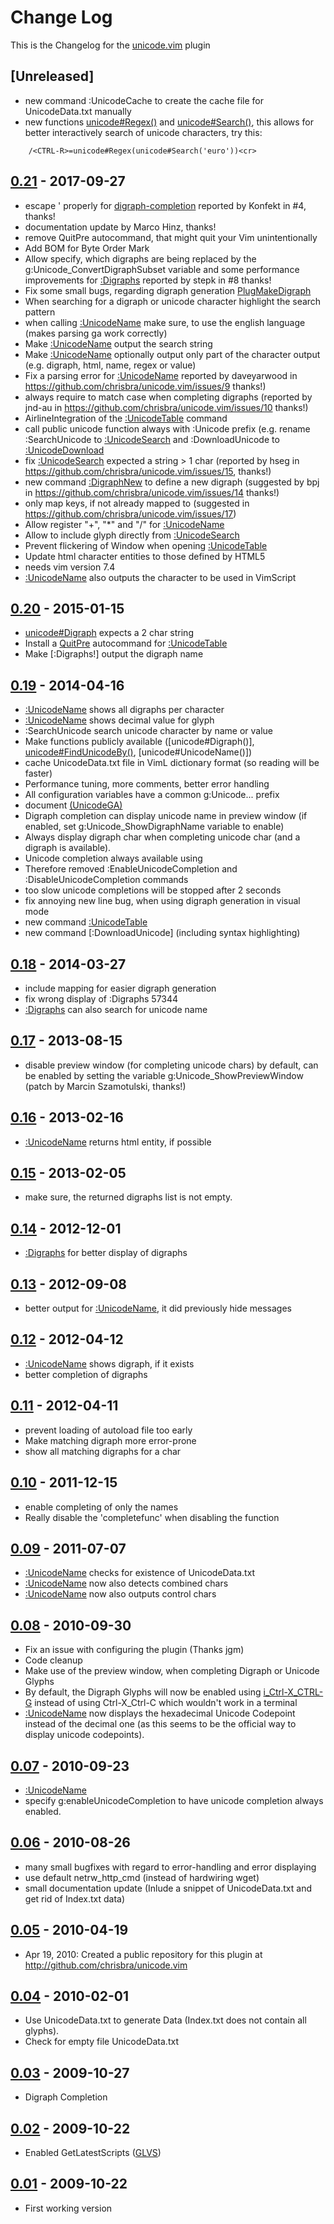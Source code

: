 # Change Log

This is the Changelog for the [unicode.vim] plugin

## [Unreleased]

- new command :UnicodeCache to create the cache file for UnicodeData.txt
  manually
- new functions [unicode#Regex()] and [unicode#Search()], this allows for
  better interactively search of unicode characters, try this:
```
    /<CTRL-R>=unicode#Regex(unicode#Search('euro'))<cr>
```

## [0.21] - 2017-09-27

- escape ' properly for [digraph-completion] reported by Konfekt in #4, thanks!
- documentation update by Marco Hinz, thanks!
- remove QuitPre autocommand, that might quit your Vim unintentionally
- Add BOM for Byte Order Mark
- Allow specify, which digraphs are being replaced by the
  g:Unicode_ConvertDigraphSubset variable and some performance improvements for
  [:Digraphs] reported by stepk in #8 thanks!
- Fix some small bugs, regarding digraph generation [PlugMakeDigraph]
- When searching for a digraph or unicode character highlight the search pattern
- when calling [:UnicodeName] make sure, to use the english language
  (makes parsing ga work correctly)
- Make [:UnicodeName] output the search string
- Make [:UnicodeName] optionally output only part of the character output (e.g.
  digraph, html, name, regex or value)
- Fix a parsing error for [:UnicodeName] reported by daveyarwood in
  https://github.com/chrisbra/unicode.vim/issues/9 thanks!)
- always require to match case when completing digraphs (reported by jnd-au in
  https://github.com/chrisbra/unicode.vim/issues/10 thanks!)
- AirlineIntegration of the [:UnicodeTable] command
- call public unicode function always with :Unicode prefix (e.g. rename
  :SearchUnicode to [:UnicodeSearch] and :DownloadUnicode to [:UnicodeDownload]
- fix [:UnicodeSearch] expected a string > 1 char (reported by hseg in
  https://github.com/chrisbra/unicode.vim/issues/15, thanks!)
- new command [:DigraphNew] to define a new digraph (suggested by bpj in
  https://github.com/chrisbra/unicode.vim/issues/14 thanks!)
- only map keys, if not already mapped to (suggested in
  https://github.com/chrisbra/unicode.vim/issues/17)
- Allow register "+", "\*" and "\/" for [:UnicodeName]
- Allow to include glyph directly from [:UnicodeSearch]
- Prevent flickering of Window when opening [:UnicodeTable]
- Update html character entities to those defined by HTML5
- needs vim version 7.4
- [:UnicodeName] also outputs the character to be used in VimScript

## [0.20] - 2015-01-15
- [unicode#Digraph] expects a 2 char string
- Install a [QuitPre] autocommand for [:UnicodeTable]
- Make [:Digraphs!] output the digraph name

## [0.19] - 2014-04-16
- [:UnicodeName] shows all digraphs per character
- [:UnicodeName] shows decimal value for glyph
- :SearchUnicode search unicode character by name or value
- Make functions publicly available ([unicode#Digraph()],
  [unicode#FindUnicodeBy()], [unicode#UnicodeName()])
- cache UnicodeData.txt file in VimL dictionary format (so reading will be
  faster)
- Performance tuning, more comments, better error handling
- All configuration variables have a common g:Unicode... prefix
- document [<Plug>(UnicodeGA)]
- Digraph completion can display unicode name in preview window (if enabled,
  set g:Unicode_ShowDigraphName variable to enable)
- Always display digraph char when completing unicode char (and a digraph is
  available).
- Unicode completion always available using <C-X><C-Z>
- Therefore removed :EnableUnicodeCompletion and :DisableUnicodeCompletion commands
- too slow unicode completions will be stopped after 2 seconds
- fix annoying new line bug, when using digraph generation in visual mode
- new command [:UnicodeTable]
- new command [:DownloadUnicode] (including syntax highlighting)

## [0.18] - 2014-03-27
- include mapping for easier digraph generation
- fix wrong display of :Digraphs 57344
- [:Digraphs] can also search for unicode name

## [0.17] - 2013-08-15
- disable preview window (for completing unicode chars) by default, can be
  enabled by setting the variable g:Unicode_ShowPreviewWindow (patch by Marcin
  Szamotulski, thanks!)

## [0.16] - 2013-02-16
- [:UnicodeName] returns html entity, if possible

## [0.15] - 2013-02-05
- make sure, the returned digraphs list is not empty.

## [0.14] - 2012-12-01
- [:Digraphs] for better display of digraphs

## [0.13] - 2012-09-08
- better output for [:UnicodeName], it did previously hide messages

## [0.12] - 2012-04-12
- [:UnicodeName] shows digraph, if it exists
- better completion of digraphs

## [0.11] - 2012-04-11
- prevent loading of autoload file too early
- Make matching digraph more error-prone
- show all matching digraphs for a char

## [0.10] - 2011-12-15
- enable completing of only the names
- Really disable the 'completefunc' when disabling the function

## [0.09] - 2011-07-07
- [:UnicodeName] checks for existence of UnicodeData.txt
- [:UnicodeName] now also detects combined chars
- [:UnicodeName] now also outputs control chars

## [0.08] - 2010-09-30
- Fix an issue with configuring the plugin (Thanks jgm)
- Code cleanup
- Make use of the preview window, when completing Digraph or Unicode Glyphs
- By default, the Digraph Glyphs will now be enabled using [i_Ctrl-X_CTRL-G]
  instead of using Ctrl-X_Ctrl-C which wouldn't work in a terminal
- [:UnicodeName] now displays the hexadecimal Unicode Codepoint instead of the
  decimal one (as this seems to be the official way to display unicode
  codepoints).

## [0.07] - 2010-09-23
- [:UnicodeName]
- specify g:enableUnicodeCompletion to have unicode completion always enabled.

## [0.06] - 2010-08-26
- many small bugfixes with regard to error-handling and error displaying
- use default netrw_http_cmd (instead of hardwiring wget)
- small documentation update (Inlude a snippet of UnicodeData.txt and get rid
  of Index.txt data)

## [0.05] - 2010-04-19
- Apr 19, 2010:  Created a public repository for this plugin at
  http://github.com/chrisbra/unicode.vim

## [0.04] - 2010-02-01
- Use UnicodeData.txt to generate Data (Index.txt does not contain all glyphs).
- Check for empty file UnicodeData.txt

## [0.03] - 2009-10-27
-  Digraph Completion

## [0.02] - 2009-10-22
-  Enabled GetLatestScripts ([GLVS])

## [0.01] - 2009-10-22
-  First working version

[unicode.vim]:              https://github.com/chrisbra/unicode.vim
[0.21]:                     https://github.com/chrisbra/unicode.vim/compare/v20...v21
[0.20]:                     https://github.com/chrisbra/unicode.vim/compare/v19...v20
[0.19]:                     https://github.com/chrisbra/unicode.vim/compare/76eae4b5cde4360c2bec84f4be232e16f5a7680c..v19
[0.18]:                     https://github.com/chrisbra/unicode.vim/compare/67b231be0d6390e98cac542f6c7b98a8d957f949..76eae4b5cde4360c2bec84f4be232e16f5a7680c
[0.17]:                     https://github.com/chrisbra/unicode.vim/compare/7ec7c15de31160820ac071b50ea7ecc26125a4a4..67b231be0d6390e98cac542f6c7b98a8d957f949
[0.16]:                     https://github.com/chrisbra/unicode.vim/compare/42e2b48c990725108d8de01a5a9346ef61d1160c..7ec7c15de31160820ac071b50ea7ecc26125a4a4
[0.15]:                     https://github.com/chrisbra/unicode.vim/compare/e45f618bc89b75580fe407468b02586b6c08bafa..42e2b48c990725108d8de01a5a9346ef61d1160c
[0.14]:                     https://github.com/chrisbra/unicode.vim/compare/4b79af97205ce44c57bbd5a9b07c0edc2057f3b0..e45f618bc89b75580fe407468b02586b6c08bafa
[0.13]:                     https://github.com/chrisbra/unicode.vim/compare/dfa0453ec9e45f0ecdf916f627dd7fa66424ce34..4b79af97205ce44c57bbd5a9b07c0edc2057f3b0
[0.12]:                     https://github.com/chrisbra/unicode.vim/compare/3039831b6567f59f33ed77e19c0ba1fe0b4df8cf..dfa0453ec9e45f0ecdf916f627dd7fa66424ce34
[0.11]:                     https://github.com/chrisbra/unicode.vim/compare/6ddce2c8ef12740e4eca3f87b7f7618b59c48d99..3039831b6567f59f33ed77e19c0ba1fe0b4df8cf
[0.10]:                     https://github.com/chrisbra/unicode.vim/compare/c820681b4ee63d4f97143ceed428f4301897fac3..6ddce2c8ef12740e4eca3f87b7f7618b59c48d99
[0.09]:                     https://github.com/chrisbra/unicode.vim/compare/c5ef732ef564021742a1940370162ffd20c69f9b..c820681b4ee63d4f97143ceed428f4301897fac3
[0.08]:                     https://github.com/chrisbra/unicode.vim/compare/b3c8faeb6aad8b6dbf3e8a514a0940c154643a84..c5ef732ef564021742a1940370162ffd20c69f9b
[0.07]:                     https://github.com/chrisbra/unicode.vim/compare/de1713dc6df004a04fba01ecf738af391f4b5dae..b3c8faeb6aad8b6dbf3e8a514a0940c154643a84
[0.06]:                     https://github.com/chrisbra/unicode.vim/compare/a34feb3a5b18bba10b73ec3baede9ba369e3cad2..de1713dc6df004a04fba01ecf738af391f4b5dae
[0.05]:                     https://github.com/chrisbra/unicode.vim/compare/7733fc97ef3f652cf2b0c0d45646299226dd54a5..a34feb3a5b18bba10b73ec3baede9ba369e3cad2
[0.04]:                     https://github.com/chrisbra/unicode.vim/compare/f149bb067ff03c9d764cb7b7f8e6141b2a4274cb..7733fc97ef3f652cf2b0c0d45646299226dd54a5
[0.03]:                     https://github.com/chrisbra/unicode.vim/compare/4b93ed8954d3b6ff272aa16028ac2f8d3ab1f5e1..f149bb067ff03c9d764cb7b7f8e6141b2a4274cb
[0.02]:                     https://github.com/chrisbra/unicode.vim/compare/de3cfd99c7b7390ac9dc6960b1d141451460d222..4b93ed8954d3b6ff272aa16028ac2f8d3ab1f5e1
[0.01]:                     https://github.com/chrisbra/unicode.vim/commit/de3cfd99c7b7390ac9dc6960b1d141451460d222
[:DigraphNew]:              https://github.com/chrisbra/unicode.vim/blob/b86ed79b7f84805c757f662e05b0e64814fdf105/doc/unicode.txt#L181-L225
[:Digraphs]:                https://github.com/chrisbra/unicode.vim/blob/b86ed79b7f84805c757f662e05b0e64814fdf105/doc/unicode.txt#L125-L153
[:UnicodeDownload]:         https://github.com/chrisbra/unicode.vim/blob/b86ed79b7f84805c757f662e05b0e64814fdf105/doc/unicode.txt#L175-L177
[:UnicodeName]:             https://github.com/chrisbra/unicode.vim/blob/b86ed79b7f84805c757f662e05b0e64814fdf105/doc/unicode.txt#L94-L122
[:UnicodeSearch]:           https://github.com/chrisbra/unicode.vim/blob/b86ed79b7f84805c757f662e05b0e64814fdf105/doc/unicode.txt#L154-L166
[:UnicodeTable]:            https://github.com/chrisbra/unicode.vim/blob/b86ed79b7f84805c757f662e05b0e64814fdf105/doc/unicode.txt#L169-L171
[PlugMakeDigraph]:          https://github.com/chrisbra/unicode.vim/blob/b86ed79b7f84805c757f662e05b0e64814fdf105/doc/unicode.txt#L342-L367
[GLVS]:                     http://vimhelp.appspot.com/pi_getscript.txt.html#:GLVS
[QuitPre]:                  http://vimhelp.appspot.com/autocmd.txt.html#QuitPre
[i_Ctrl-X_CTRL-G]:          https://github.com/chrisbra/unicode.vim/blob/b86ed79b7f84805c757f662e05b0e64814fdf105/doc/unicode.txt#L313-L327
[unicode#Digraph]:          https://github.com/chrisbra/unicode.vim/blob/b86ed79b7f84805c757f662e05b0e64814fdf105/doc/unicode.txt#L428-L431
[unicode#FindUnicodeBy()]:  https://github.com/chrisbra/unicode.vim/blob/b86ed79b7f84805c757f662e05b0e64814fdf105/doc/unicode.txt#L389-L407
[digraph-completion]:       https://github.com/chrisbra/unicode.vim/blob/b86ed79b7f84805c757f662e05b0e64814fdf105/doc/unicode.txt#L313-L327
[<Plug>(UnicodeGA)]:        https://github.com/chrisbra/unicode.vim/blob/b86ed79b7f84805c757f662e05b0e64814fdf105/doc/unicode.txt#L369-L375
[unicode#Regex()]:          https://github.com/chrisbra/unicode.vim/blob/0c94a3812315af21e3e556174c4c4463c32a9495/doc/unicode.txt#L454-L459
[unicode#Search()]:         https://github.com/chrisbra/unicode.vim/blob/0c94a3812315af21e3e556174c4c4463c32a9495/doc/unicode.txt#L446-L449
